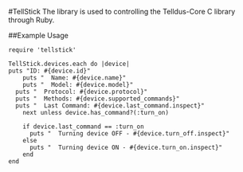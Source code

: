 #TellStick
The library is used to controlling the Telldus-Core C library through Ruby.  

##Example Usage

	require 'tellstick'

	TellStick.devices.each do |device|
    puts "ID: #{device.id}"
		puts "  Name: #{device.name}"
		puts "  Model: #{device.model}"
	  puts "  Protocol: #{device.protocol}"
	  puts "  Methods: #{device.supported_commands}"
	  puts "  Last Command: #{device.last_command.inspect}"
		next unless device.has_command?(:turn_on)

		if device.last_command == :turn_on 
		  puts "  Turning device OFF - #{device.turn_off.inspect}"
		else
		  puts "  Turning device ON - #{device.turn_on.inspect}"
		end
	end